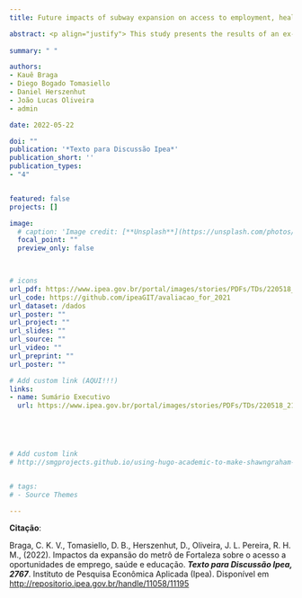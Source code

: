 ```yaml
---
title: Future impacts of subway expansion on access to employment, health care and education opportunities in Fortaleza [PORT]

abstract: <p align="justify"> This study presents the results of an ex-ante assessment of the accessibility and equity impacts of a subway expansion in Fortaleza (Brazil). We analyze how the number of jobs, health facilities, and schools accessible by public transportation is expected to change with the implementation of a new subway line (Linha Leste) and the other changes planned in the Sustainable Accessibility Plan of Fortaleza (Pasfor). Our results indicate that investments in the rail system alone could increase the number of jobs, schools, and health services accessible by public transport by an average of 3.1% to 5.6%. However, the planned reduction of services in the bus network is expected to undermine the potential positive impact that would be obtained with the subway investments alone. With these service cuts, it is estimated that the number of opportunities accessible by public transport could drop by -7.4% to -8.1% on average compared to the 2019 baseline. As a rule, these accessibility reductions will be greater in middle- and low-income neighborhoods, indicating that the planned interventions on Fortaleza’s public transportation network will have a regressive impact, increasing inequality of access to opportunities. The study brings important lessons about how transportation infrastructure expansion projects need to be planned in a coordinated manner with the day-to-day operation of public transportation systems to leverage the accessibility benefits of urban transportation policies. </p>
  
summary: " "

authors:
- Kauê Braga
- Diego Bogado Tomasiello
- Daniel Herszenhut
- João Lucas Oliveira
- admin

date: 2022-05-22

doi: ""
publication: '*Texto para Discussão Ipea*'
publication_short: ''
publication_types:
- "4"


featured: false
projects: []

image:
  # caption: 'Image credit: [**Unsplash**](https://unsplash.com/photos/jdD8gXaTZsc)'
  focal_point: ""
  preview_only: false


  
# icons
url_pdf: https://www.ipea.gov.br/portal/images/stories/PDFs/TDs/220518_218180_td_2767_web.pdf
url_code: https://github.com/ipeaGIT/avaliacao_for_2021
url_dataset: /dados
url_poster: ""
url_project: ""
url_slides: ""
url_source: ""
url_video: ""
url_preprint: ""
url_poster: ""

# Add custom link (AQUI!!!)
links:
- name: Sumário Executivo
  url: https://www.ipea.gov.br/portal/images/stories/PDFs/TDs/220518_218180_td_2767_sumex.pdf


  


# Add custom link
# http://smgprojects.github.io/using-hugo-academic-to-make-shawngraham-dot-github-dot-io/


# tags:
# - Source Themes

---
```



__Citação__:

 Braga, C. K. V., Tomasiello, D. B., Herszenhut, D., Oliveira, J. L. Pereira, R. H. M., (2022). Impactos da expansão do metrô de Fortaleza sobre o acesso a oportunidades de emprego, saúde e educação. ***Texto para Discussão Ipea, 2767***. Instituto de Pesquisa Econômica Aplicada (Ipea). Disponível em http://repositorio.ipea.gov.br/handle/11058/11195
